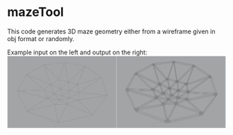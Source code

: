 # mazeTool

This code generates 3D maze geometry either from a wireframe given in obj format or randomly.

Example input on the left and output on the right:
![example](https://raw.githubusercontent.com/santaclose/mazeTool/master/image.png)